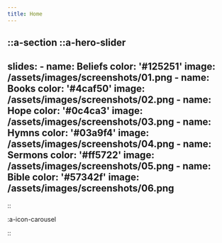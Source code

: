 ```yaml
---
title: Home
---
```


::a-section
  ::a-hero-slider
  ---
  slides:
    - name: Beliefs
      color: '#125251'
      image: /assets/images/screenshots/01.png
    - name: Books
      color: '#4caf50'
      image: /assets/images/screenshots/02.png
    - name: Hope
      color: '#0c4ca3'
      image: /assets/images/screenshots/03.png
    - name: Hymns
      color: '#03a9f4'
      image: /assets/images/screenshots/04.png
    - name: Sermons
      color: '#ff5722'
      image: /assets/images/screenshots/05.png
    - name: Bible
      color: '#57342f'
      image: /assets/images/screenshots/06.png
  ---
  ::

  :a-icon-carousel

::

